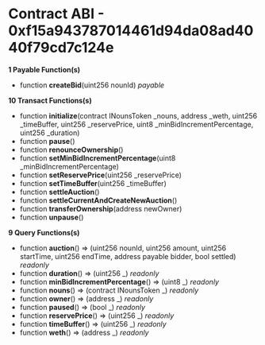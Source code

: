 # Contract ABI - 0xf15a943787014461d94da08ad4040f79cd7c124e




**1 Payable Function(s)**

- function **createBid**(uint256 nounId) _payable_

**10 Transact Functions(s)**

- function **initialize**(contract INounsToken _nouns, address _weth, uint256 _timeBuffer, uint256 _reservePrice, uint8 _minBidIncrementPercentage, uint256 _duration)
- function **pause**()
- function **renounceOwnership**()
- function **setMinBidIncrementPercentage**(uint8 _minBidIncrementPercentage)
- function **setReservePrice**(uint256 _reservePrice)
- function **setTimeBuffer**(uint256 _timeBuffer)
- function **settleAuction**()
- function **settleCurrentAndCreateNewAuction**()
- function **transferOwnership**(address newOwner)
- function **unpause**()

**9 Query Functions(s)**

- function **auction**() ⇒ (uint256 nounId, uint256 amount, uint256 startTime, uint256 endTime, address payable bidder, bool settled) _readonly_
- function **duration**() ⇒ (uint256 _) _readonly_
- function **minBidIncrementPercentage**() ⇒ (uint8 _) _readonly_
- function **nouns**() ⇒ (contract INounsToken _) _readonly_
- function **owner**() ⇒ (address _) _readonly_
- function **paused**() ⇒ (bool _) _readonly_
- function **reservePrice**() ⇒ (uint256 _) _readonly_
- function **timeBuffer**() ⇒ (uint256 _) _readonly_
- function **weth**() ⇒ (address _) _readonly_
